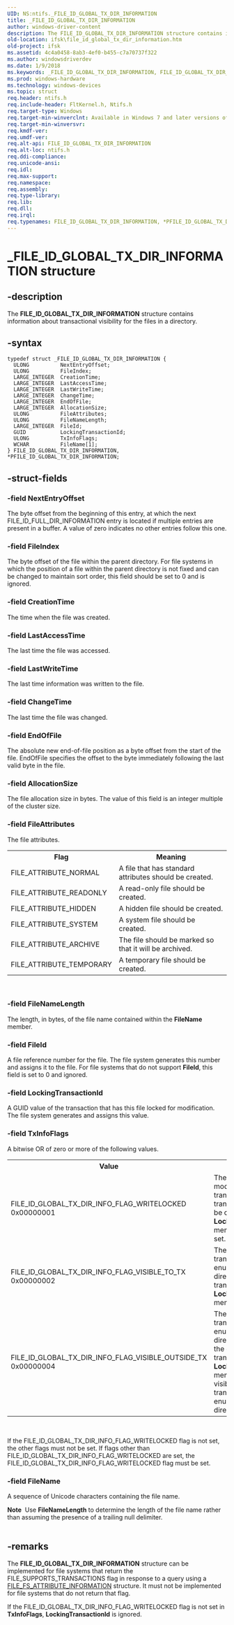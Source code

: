 ```yaml
---
UID: NS:ntifs._FILE_ID_GLOBAL_TX_DIR_INFORMATION
title: _FILE_ID_GLOBAL_TX_DIR_INFORMATION
author: windows-driver-content
description: The FILE_ID_GLOBAL_TX_DIR_INFORMATION structure contains information about transactional visibility for the files in a directory.
old-location: ifsk\file_id_global_tx_dir_information.htm
old-project: ifsk
ms.assetid: 4c4a0458-8ab3-4ef0-b455-c7a70737f322
ms.author: windowsdriverdev
ms.date: 1/9/2018
ms.keywords: _FILE_ID_GLOBAL_TX_DIR_INFORMATION, FILE_ID_GLOBAL_TX_DIR_INFORMATION, *PFILE_ID_GLOBAL_TX_DIR_INFORMATION
ms.prod: windows-hardware
ms.technology: windows-devices
ms.topic: struct
req.header: ntifs.h
req.include-header: FltKernel.h, Ntifs.h
req.target-type: Windows
req.target-min-winverclnt: Available in Windows 7 and later versions of the Windows operating system.
req.target-min-winversvr: 
req.kmdf-ver: 
req.umdf-ver: 
req.alt-api: FILE_ID_GLOBAL_TX_DIR_INFORMATION
req.alt-loc: ntifs.h
req.ddi-compliance: 
req.unicode-ansi: 
req.idl: 
req.max-support: 
req.namespace: 
req.assembly: 
req.type-library: 
req.lib: 
req.dll: 
req.irql: 
req.typenames: FILE_ID_GLOBAL_TX_DIR_INFORMATION, *PFILE_ID_GLOBAL_TX_DIR_INFORMATION
---
```


# _FILE_ID_GLOBAL_TX_DIR_INFORMATION structure



## -description
The <b>FILE_ID_GLOBAL_TX_DIR_INFORMATION</b> structure contains information about transactional visibility for the files in a directory.



## -syntax

````
typedef struct _FILE_ID_GLOBAL_TX_DIR_INFORMATION {
  ULONG          NextEntryOffset;
  ULONG          FileIndex;
  LARGE_INTEGER  CreationTime;
  LARGE_INTEGER  LastAccessTime;
  LARGE_INTEGER  LastWriteTime;
  LARGE_INTEGER  ChangeTime;
  LARGE_INTEGER  EndOfFile;
  LARGE_INTEGER  AllocationSize;
  ULONG          FileAttributes;
  ULONG          FileNameLength;
  LARGE_INTEGER  FileId;
  GUID           LockingTransactionId;
  ULONG          TxInfoFlags;
  WCHAR          FileName[1];
} FILE_ID_GLOBAL_TX_DIR_INFORMATION, *PFILE_ID_GLOBAL_TX_DIR_INFORMATION;
````


## -struct-fields

### -field NextEntryOffset


The byte offset from the beginning of this entry, at which the next FILE_ID_FULL_DIR_INFORMATION entry is located if multiple entries are present in a buffer. A value of zero indicates no other entries follow this one. 



### -field FileIndex


The byte offset of the file within the parent directory. For file systems in which the position of a file within the parent directory is not fixed and can be changed to maintain sort order, this field should be set to 0 and is ignored.



### -field CreationTime

The time when the file was created. 



### -field LastAccessTime


The last time the file was accessed.



### -field LastWriteTime


The last time information was written to the file.



### -field ChangeTime



The last time the file was changed.



### -field EndOfFile


The absolute new end-of-file position as a byte offset from the start of the file. EndOfFile specifies the offset to the byte immediately following the last valid byte in the file. 



### -field AllocationSize


The file allocation size in bytes. The value of this field is an integer multiple of the cluster size.



### -field FileAttributes

The file attributes.


<table>
<tr>
<th>Flag</th>
<th>Meaning</th>
</tr>
<tr>
<td>FILE_ATTRIBUTE_NORMAL</td>
<td> A file that has standard attributes should be created. </td>
</tr>
<tr>
<td>FILE_ATTRIBUTE_READONLY</td>
<td> A read-only file should be created. 
</td>
</tr>
<tr>
<td>FILE_ATTRIBUTE_HIDDEN</td>
<td> A hidden file should be created. 
</td>
</tr>
<tr>
<td>FILE_ATTRIBUTE_SYSTEM</td>
<td> A system file should be created. 
</td>
</tr>
<tr>
<td>FILE_ATTRIBUTE_ARCHIVE</td>
<td> The file should be marked so that it will be archived. 
</td>
</tr>
<tr>
<td>FILE_ATTRIBUTE_TEMPORARY</td>
<td> A temporary file should be created.
</td>
</tr>
</table>
 




### -field FileNameLength

 
The length, in bytes, of the file name contained within the <b>FileName</b> member.



### -field FileId

 
A file reference number for the file. The file system generates this number and assigns it to the file. For file systems that do not support <b>FileId</b>, this field is set to 0 and ignored.



### -field LockingTransactionId

 
A GUID value of the transaction that has this file locked for modification. The file system generates and assigns this value. 



### -field TxInfoFlags

A bitwise OR of zero or more of the following values. 

<table>
<tr>
<th>Value </th>
<th>Meaning </th>
</tr>
<tr>
<td>FILE_ID_GLOBAL_TX_DIR_INFO_FLAG_WRITELOCKED
0x00000001
</td>
<td>The file is locked for modification by a transaction. 
The transaction's ID must be contained in the <b>LockingTransactionId</b> member if this flag is set.
</td>
</tr>
<tr>
<td>FILE_ID_GLOBAL_TX_DIR_INFO_FLAG_VISIBLE_TO_TX
0x00000002
</td>
<td>The file is visible to transacted enumerators of the directory whose transaction ID is in the <b>LockingTransactionId</b> member.</td>
</tr>
<tr>
<td>FILE_ID_GLOBAL_TX_DIR_INFO_FLAG_VISIBLE_OUTSIDE_TX
0x00000004
</td>
<td>The file is visible to transacted enumerators of the directory other than the one whose transaction ID is in the <b>LockingTransactionId</b> member, and it is visible to non-transacted enumerators of the directory.</td>
</tr>
</table>
 

If the FILE_ID_GLOBAL_TX_DIR_INFO_FLAG_WRITELOCKED flag is not set, the other flags must not be set. If flags other than FILE_ID_GLOBAL_TX_DIR_INFO_FLAG_WRITELOCKED are set, the FILE_ID_GLOBAL_TX_DIR_INFO_FLAG_WRITELOCKED flag must be set.


### -field FileName


A sequence of Unicode characters containing the file name. 


<div class="alert"><b>Note</b>  Use <b>FileNameLength</b> to determine the length of the file name rather than assuming the presence of a trailing null delimiter.</div>
<div> </div>

## -remarks
The <b>FILE_ID_GLOBAL_TX_DIR_INFORMATION</b> structure can be implemented for file systems that return the FILE_SUPPORTS_TRANSACTIONS flag in response to a query using a <a href="..\ntifs\ns-ntifs-_file_fs_attribute_information.md">FILE_FS_ATTRIBUTE_INFORMATION</a> structure. It must not be implemented for file systems that do not return that flag.
  

If the FILE_ID_GLOBAL_TX_DIR_INFO_FLAG_WRITELOCKED flag is not set in <b>TxInfoFlags</b>, <b>LockingTransactionId</b> is ignored.</p>